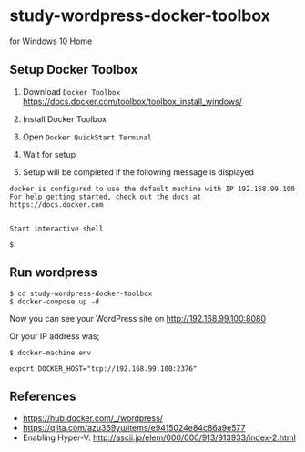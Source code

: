 # study-wordpress-docker-toolbox

for Windows 10 Home

## Setup Docker Toolbox

1. Download `Docker Toolbox`  
https://docs.docker.com/toolbox/toolbox_install_windows/

2. Install Docker Toolbox
3. Open `Docker QuickStart Terminal`
4. Wait for setup
5. Setup will be completed if the following message is displayed

```
docker is configured to use the default machine with IP 192.168.99.100
For help getting started, check out the docs at https://docs.docker.com


Start interactive shell

$
```

## Run wordpress

```
$ cd study-wordpress-docker-toolbox
$ docker-compose up -d
```

Now you can see your WordPress site on http://192.168.99.100:8080

Or your IP address was;

```
$ docker-machine env

export DOCKER_HOST="tcp://192.168.99.100:2376"
```

## References

- https://hub.docker.com/_/wordpress/
- https://qiita.com/azu369yu/items/e9415024e84c86a9e577
- Enabling Hyper-V: http://ascii.jp/elem/000/000/913/913933/index-2.html